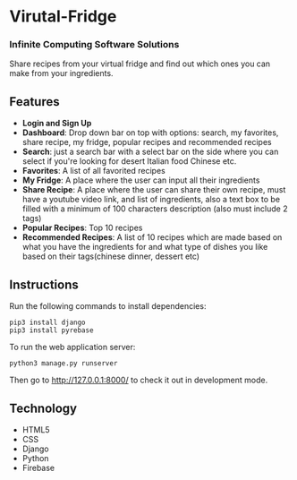 # Virutal-Fridge
### Infinite Computing Software Solutions

Share recipes from your virtual fridge and find out which ones you can make from your ingredients.


## Features
- **Login and Sign Up**
- **Dashboard**: Drop down bar on top with options: search, my favorites, share recipe, my fridge, popular recipes and recommended recipes
- **Search**: just a search bar with a select bar on the side where you can select if you're looking for desert Italian food Chinese etc.
- **Favorites**: A list of all favorited recipes
- **My Fridge**: A place where the user can input all their ingredients
- **Share Recipe**: A place where the user can share their own recipe, must have a youtube video link, and list of ingredients, also a text box to be filled with a minimum of 100 characters description (also must include 2 tags)
- **Popular Recipes**: Top 10 recipes
- **Recommended Recipes**: A list of 10 recipes which are made based on what you have the ingredients for and what type of dishes you like based on their tags(chinese dinner, dessert etc)


## Instructions
Run the following commands to install dependencies:
```
pip3 install django
pip3 install pyrebase
```
To run the web application server:
```
python3 manage.py runserver
```
Then go to http://127.0.0.1:8000/ to check it out in development mode.

## Technology
- HTML5
- CSS
- Django
- Python
- Firebase

